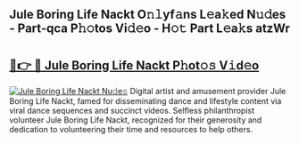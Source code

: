 ## Jule Boring Life Nackt O𝚗𝚕yf𝚊ns L𝚎a𝚔ed N𝚞𝚍es - Part-qca P𝚑𝚘tos Vi𝚍𝚎o - H𝚘𝚝 Part L𝚎a𝚔s atzWr

# <h2><a href="http://kfdo68.oniu.top/?m=Jule+Boring+Life+Nackt">🔗👉 🔴 Jule Boring Life Nackt P𝚑ot𝚘𝚜 V𝚒d𝚎o</a></h2>

[![Jule Boring Life Nackt Nu𝚍e𝚜](https://i.imgur.com/0qMVB7G.gif)](http://kfdo68.oniu.top/?m=Jule+Boring+Life+Nackt)
Digital artist and amusement provider Jule Boring Life Nackt, famed for disseminating dance and lifestyle content via viral dance sequences and succinct videos. Selfless philanthropist volunteer Jule Boring Life Nackt, recognized for their generosity and dedication to volunteering their time and resources to help others.  
